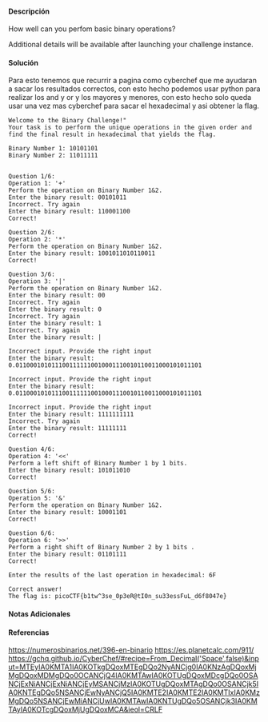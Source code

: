 #### Descripción

How well can you perfom basic binary operations?

Additional details will be available after launching your challenge instance.
#### Solución 
Para esto tenemos que recurrir a pagina como cyberchef que me ayudaran a sacar los resultados correctos, con esto hecho podemos usar python para realizar los and y or y los mayores y menores, con esto hecho solo queda usar una vez mas cyberchef para sacar el hexadecimal y asi obtener la flag.
```
Welcome to the Binary Challenge!"
Your task is to perform the unique operations in the given order and find the final result in hexadecimal that yields the flag.

Binary Number 1: 10101101
Binary Number 2: 11011111


Question 1/6:
Operation 1: '+'
Perform the operation on Binary Number 1&2.
Enter the binary result: 00101011
Incorrect. Try again
Enter the binary result: 110001100
Correct!

Question 2/6:
Operation 2: '*'
Perform the operation on Binary Number 1&2.
Enter the binary result: 1001011010110011
Correct!

Question 3/6:
Operation 3: '|'
Perform the operation on Binary Number 1&2.
Enter the binary result: 00
Incorrect. Try again
Enter the binary result: 0
Incorrect. Try again
Enter the binary result: 1
Incorrect. Try again
Enter the binary result: |

Incorrect input. Provide the right input
Enter the binary result: 0.0110001010111001111110010001110010110011000101011101

Incorrect input. Provide the right input
Enter the binary result: 0.0110001010111001111110010001110010110011000101011101

Incorrect input. Provide the right input
Enter the binary result: 1111111111
Incorrect. Try again
Enter the binary result: 11111111
Correct!

Question 4/6:
Operation 4: '<<'
Perform a left shift of Binary Number 1 by 1 bits.
Enter the binary result: 101011010
Correct!

Question 5/6:
Operation 5: '&'
Perform the operation on Binary Number 1&2.
Enter the binary result: 10001101
Correct!

Question 6/6:
Operation 6: '>>'
Perform a right shift of Binary Number 2 by 1 bits .
Enter the binary result: 01101111
Correct!

Enter the results of the last operation in hexadecimal: 6F

Correct answer!
The flag is: picoCTF{b1tw^3se_0p3eR@tI0n_su33essFuL_d6f8047e}
```

#### Notas Adicionales

#### Referencias
https://numerosbinarios.net/396-en-binario
https://es.planetcalc.com/911/
https://gchq.github.io/CyberChef/#recipe=From_Decimal('Space',false)&input=MTEyIA0KMTA1IA0KOTkgDQoxMTEgDQo2NyANCjg0IA0KNzAgDQoxMjMgDQoxMDMgDQo0OCANCjQ4IA0KMTAwIA0KOTUgDQoxMDcgDQo0OSANCjExNiANCjExNiANCjEyMSANCjMzIA0KOTUgDQoxMTAgDQo0OSANCjk5IA0KNTEgDQo5NSANCjEwNyANCjQ5IA0KMTE2IA0KMTE2IA0KMTIxIA0KMzMgDQo5NSANCjEwMiANCjUwIA0KMTAwIA0KNTUgDQo5OSANCjk3IA0KMTAyIA0KOTcgDQoxMjUgDQoxMCA&ieol=CRLF